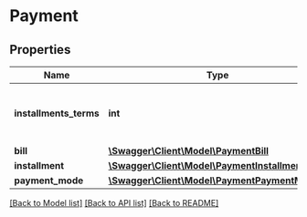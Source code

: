 # Payment

## Properties
Name | Type | Description | Notes
------------ | ------------- | ------------- | -------------
**installments_terms** | **int** | Installment terms - 0 # cash - 1 # on terms - 2 # other | [optional] 
**bill** | [**\Swagger\Client\Model\PaymentBill**](PaymentBill.md) |  | [optional] 
**installment** | [**\Swagger\Client\Model\PaymentInstallment[]**](PaymentInstallment.md) |  | [optional] 
**payment_mode** | [**\Swagger\Client\Model\PaymentPaymentMode[]**](PaymentPaymentMode.md) |  | [optional] 

[[Back to Model list]](../README.md#documentation-for-models) [[Back to API list]](../README.md#documentation-for-api-endpoints) [[Back to README]](../README.md)


